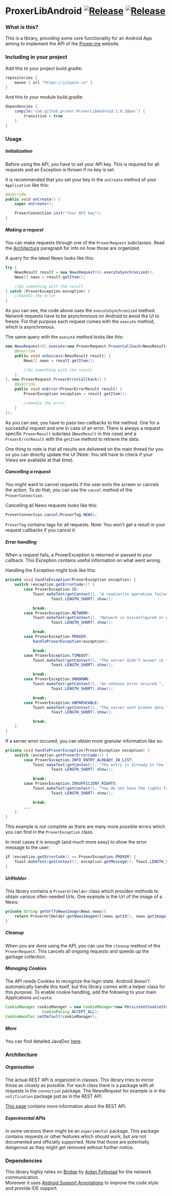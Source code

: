 # ProxerLibAndroid [![Release](https://jitpack.io/v/proxer/ProxerLibAndroid.svg)](https://jitpack.io/#proxer/ProxerLibAndroid) [![Release](https://circleci.com/gh/proxer/ProxerLibAndroid.svg?style=shield)](https://circleci.com/gh/proxer/ProxerLibAndroid)

### What is this?

This is a library, providing some core functionality for an Android App aiming
to implement the API of the [Proxer.me](https://proxer.me/) website.

### Including in your project

Add this to your project build.gradle:

```groovy
repositories {
    maven { url "https://jitpack.io" }
}
```

And this to your module build.gradle:

```groovy
dependencies {
    compile('com.github.proxer:ProxerLibAndroid:1.9.3@aar') {
        transitive = true
    }
}
```

### Usage

##### Initialization

Before using the API, you have to set your API key. This is required for all
requests and an Exception is thrown if no key is set.

It is recommended that you set your key in the `onCreate` method of your
`Application` like this:

```java
@Override
public void onCreate() {
    super.onCreate();

    ProxerConnection.init("Your API key");
}
```

##### Making a request

You can make requests through one of the `ProxerRequest` subclasses. Read the
[Architecture](#architecture) paragraph for info on how those are organized.

A query for the latest News looks like this:

```java
try {
    NewsResult result = new NewsRequest(0).executeSynchronized();  
    News[] news = result.getItem();

    //Do something with the result
} catch (ProxerException exception) {
    //Handle the error
}
```

As you can see, the code above uses the `executeSynchronized` method. Network
requests have to be asynchronous on Android to avoid the UI to freeze. For that
purpose each request comes with the `execute` method, which is asynchronous.

The same query with the `execute` method looks like this:

```java
new NewsRequest(0).execute(new ProxerRequest.ProxerCallback<NewsResult>() {
    @Override
    public void onSuccess(NewsResult result) {
        News[] news = result.getItem();

        //Do something with the result
    }
}, new ProxerRequest.ProxerErrorCallback() {
    @Override
    public void onError(ProxerErrorResult result) {
        ProxerException exception = result.getItem();

        //Handle the error
    }
});
```

As you can see, you have to pass two callbacks to the method. One for a
successful request and one in case of an error. There is always a request
specific `ProxerResult` subclass (`NewsResult` in this case) and a
`ProxerErrorResult` with the `getItem` method to retrieve the data.

One thing to note is that all results are delivered on the main thread for you
so you can directly update the UI (Note: You still have to check if your Views
are available at that time).

##### Cancelling a request

You might want to cancel requests if the user exits the screen or cancels the
action. To do that, you can use the `cancel` method of the `ProxerConnection`.

Cancelling all News requests looks like this:

```java
ProxerConnection.cancel(ProxerTag.NEWS);
```

`ProxerTag` contains tags for all requests.
Note: You won't get a result in your request callbacks if you cancel it.

##### Error handling

When a request fails, a ProxerException is returned or passed to your callback.
This Exception contains useful information on what went wrong.

Handling the Exception might look like this:

```java
private void handleException(ProxerException exception) {
    switch (exception.getErrorCode()) {
        case ProxerException.IO:
            Toast.makeText(getContext(), "A read/write operation failed.",
                    Toast.LENGTH_SHORT).show();

            break;
        case ProxerException.NETWORK:
            Toast.makeText(getContext(), "Network is misconfigured or not available.",
                    Toast.LENGTH_SHORT).show();

            break;
        case ProxerException.PROXER:
            handleProxerException(exception);

            break;
        case ProxerException.TIMEOUT:
            Toast.makeText(getContext(), "The server didn't answer in time.",
                    Toast.LENGTH_SHORT).show();

            break;
        case ProxerException.UNKNOWN:
            Toast.makeText(getContext(), "An unknown error occured.",
                    Toast.LENGTH_SHORT).show();

            break;
        case ProxerException.UNPARSEABLE:
            Toast.makeText(getContext(), "The server sent broken data.",
                    Toast.LENGTH_SHORT).show();

            break;
    }
}
```

If a server error occured, you can obtain more granular information like so:

```java
private void handleProxerException(ProxerException exception) {
    switch (exception.getProxerErrorCode()) {
        case ProxerException.INFO_ENTRY_ALREADY_IN_LIST:
            Toast.makeText(getContext(), "The entry is already in the list.",
                    Toast.LENGTH_SHORT).show();

            break;
        case ProxerException.INSUFFICIENT_RIGHTS:
            Toast.makeText(getContext(), "You do not have the rights for this page",
                    Toast.LENGTH_SHORT).show();

            break;
        ...
    }
}
```

This example is not complete as there are many more possible errors which you
can find in the `ProxerException` class.

In most cases it is enough (and much more easy) to show the error message to the
user:

```java
if (exception.getErrorCode() == ProxerException.PROXER) {
    Toast.makeText(getContext(), exception.getMessage(), Toast.LENGTH_SHORT).show();
}
```

##### UrlHolder

This library contains a `ProxerUrlHolder` class which provides methods to obtain
various often needed Urls. One example is the Url of the image of a News:

```java
private String getUrlToNewsImage(News news){
    return ProxerUrlHolder.getNewsImageUrl(news.getId(), news.getImageId());
}
```

##### Cleanup

When you are done using the API, you can use the `cleanup` method of the
`ProxerRequest`. This cancels all ongoing requests and speeds up the garbage
collection.

##### Managing Cookies

The API needs Cookies to recognize the login state. Android doesn't
automatically handle this itself, but this library comes with a helper class for
this purpose.
To enable cookie handling, add the following to your main Applications
`onCreate`:

```java
CookieManager cookieManager = new CookieManager(new PersistentCookieStore(this),
                CookiePolicy.ACCEPT_ALL);
CookieHandler.setDefault(cookieManager);
```

##### More

You can find detailed JavaDoc
[here](https://jitpack.io/com/github/proxer/ProxerLibAndroid/1.9.3/javadoc/).

### Architecture

##### Organisation

The actual REST API is organized in classes. This library tries to mirror those
as closely as possible. For each class there is a package with all requests in
the `connection` package. The NewsRequest for example is in the `notification`
package just as in the REST API.

[This page](https://proxer.me/wiki/Proxer_API/v1) contains more information
about the REST API.

##### Experimental APIs

In some versions there might be an `experimental` package. This package contains
requests or other features which *should* work, but are not documented and
officially supported. Note that those are potentially dangerous as they might
get removed without further notice.

### Dependencies

This library highly relies on [Bridge](https://github.com/afollestad/bridge) by
[Aidan Follestad](https://github.com/afollestad) for the network communication.  
Moreover it uses
[Android Support Annotations](http://tools.android.com/tech-docs/support-annotations)
to improve the code style and provide IDE support.
